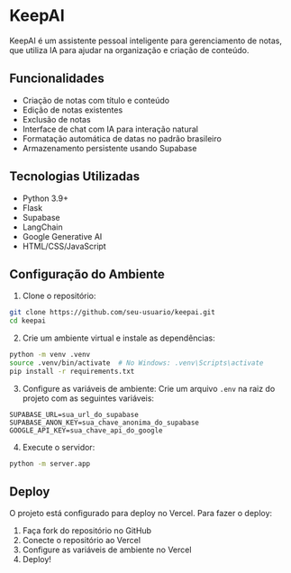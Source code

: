 # KeepAI

KeepAI é um assistente pessoal inteligente para gerenciamento de notas, que utiliza IA para ajudar na organização e criação de conteúdo.

## Funcionalidades

- Criação de notas com título e conteúdo
- Edição de notas existentes
- Exclusão de notas
- Interface de chat com IA para interação natural
- Formatação automática de datas no padrão brasileiro
- Armazenamento persistente usando Supabase

## Tecnologias Utilizadas

- Python 3.9+
- Flask
- Supabase
- LangChain
- Google Generative AI
- HTML/CSS/JavaScript

## Configuração do Ambiente

1. Clone o repositório:

```bash
git clone https://github.com/seu-usuario/keepai.git
cd keepai
```

2. Crie um ambiente virtual e instale as dependências:

```bash
python -m venv .venv
source .venv/bin/activate  # No Windows: .venv\Scripts\activate
pip install -r requirements.txt
```

3. Configure as variáveis de ambiente:
   Crie um arquivo `.env` na raiz do projeto com as seguintes variáveis:

```
SUPABASE_URL=sua_url_do_supabase
SUPABASE_ANON_KEY=sua_chave_anonima_do_supabase
GOOGLE_API_KEY=sua_chave_api_do_google
```

4. Execute o servidor:

```bash
python -m server.app
```

## Deploy

O projeto está configurado para deploy no Vercel. Para fazer o deploy:

1. Faça fork do repositório no GitHub
2. Conecte o repositório ao Vercel
3. Configure as variáveis de ambiente no Vercel
4. Deploy!
